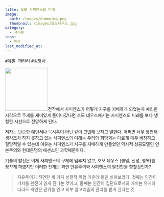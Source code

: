 ```yaml
---
title: 호모 사피엔스의 미래
image: 
  path: /images/dummyimg.png
  thumbnail: /images/호모데우스.jpg
category:
  - 책리뷰
tags:
  - 인문
last_modified_at:
---
```


<kbd>#유발 하라리</kbd> <kbd>#김영사</kbd> 

<img src="https://img.ridicdn.net/cover/1546000409/xxlarge" style="width: 140px;" class="align-right" alt=""/>전작에서 사피엔스가 어떻게 지구를 지배하게 되었는지 예리한 시각으로 주제를 재미있게 풀어나갔다면 호모 데우스에서는 사피엔스의 미래를 보다 냉철한 시선으로 전망하게 된다.

저자는 단순한 예언서나 묵시록이 아닌 같이 고민해 보자고 말한다. 어쩌면 너무 당연해 생각조차 하지 못하고 있는 사피엔스의 미래는 우리의 희망과는 다르게 매우 비참하고 절망적일 수 있는데 이유는 사피엔스가 지구를 지배하게 만들었던 역사적 성공모델인 인본주의와 현대문명의 에센스인 과학때문이다. 

기술의 발전은 이제 사피엔스의 구제에 멈추지 않고, 호모 데우스 (불멸, 신성, 행복)를 꿈꾸게 하였지만 이러한 전개는 과연 인본주의와 사피엔스의 발전만을 향할것인가? 

> 자유주의가 직면한 세 가지 실질적 위협 가운데 둘을 살펴보았다. 첫째는 인간이 가치를 완전히 잃게 된다는 것이고, 둘째는 인간이 집단으로서의 가치는 유지하더라도 개인은 권위를 잃고 외부 알고리즘의 관리를 받게 된다는 것 

